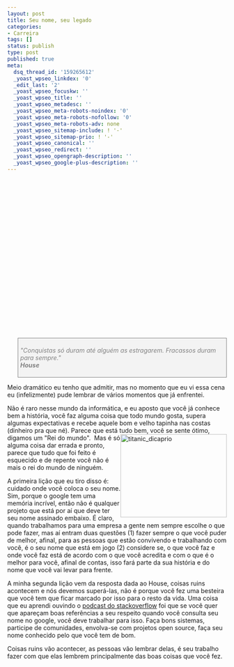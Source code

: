 ```yaml
---
layout: post
title: Seu nome, seu legado
categories:
- Carreira
tags: []
status: publish
type: post
published: true
meta:
  dsq_thread_id: '159265612'
  _yoast_wpseo_linkdex: '0'
  _edit_last: '2'
  _yoast_wpseo_focuskw: ''
  _yoast_wpseo_title: ''
  _yoast_wpseo_metadesc: ''
  _yoast_wpseo_meta-robots-noindex: '0'
  _yoast_wpseo_meta-robots-nofollow: '0'
  _yoast_wpseo_meta-robots-adv: none
  _yoast_wpseo_sitemap-include: ! '-'
  _yoast_wpseo_sitemap-prio: ! '-'
  _yoast_wpseo_canonical: ''
  _yoast_wpseo_redirect: ''
  _yoast_wpseo_opengraph-description: ''
  _yoast_wpseo_google-plus-description: ''
---
```

<div class="wlWriterEditableSmartContent" id="scid:5737277B-5D6D-4f48-ABFC-DD9C333F4C5D:1caa83e9-6b23-4669-9313-b67633b66df4" style="margin: 0px; padding: 0px; display: inline; float: none;">
<div><object height="355" width="425">
<param value="http://www.youtube.com/v/26DTsHQ42SM&hl=en" name="movie" /><embed height="355" width="425" type="application/x-shockwave-flash" src="http://www.youtube.com/v/26DTsHQ42SM&hl=en" /></object></div>
</div>
<blockquote style="border: 1px solid gray; padding: 5px; background-color: rgb(243, 243, 243); margin-top: 10px; margin-bottom: 10px;">
<p align="left"><em><font color="#808080">"Conquistas só duram até alguém as estragarem. Fracassos duram para sempre."          <br />
<strong>House</strong></font></em></p>
</blockquote>
<p align="left">Meio dramático eu tenho que admitir, mas no momento que eu vi essa cena eu (infelizmente) pude lembrar de vários momentos que já enfrentei.</p>
<p align="left">Não é raro nesse mundo da informática, e eu aposto que você já conhece bem a história, você faz alguma coisa que todo mundo gosta, supera algumas expectativas e recebe aquele bom e velho tapinha nas costas (dinheiro pra que né). Parece que está tudo bem, você se sente ótimo, digamos um "Rei do mundo".  <a href="http://templecoding.com/wp-content/uploads/2010/05/titanic_dicaprio_2.jpg"><img height="191" border="0" align="right" width="244" src="http://templecoding.com/wp-content/uploads/2010/05/titanic_dicaprio_thumb.jpg" alt="titanic_dicaprio" title="titanic_dicaprio" style="border-width: 0px; display: inline; margin-left: 0px; margin-right: 0px;" /></a>Mas é só alguma coisa dar errada e pronto, parece que tudo que foi feito é esquecido e de repente você não é mais o rei do mundo de ninguém.   </p>
<p>A primeira lição que eu tiro disso é: cuidado onde você coloca o seu nome. Sim, porque o google tem uma memória incrível, então não é qualquer projeto que está por aí que deve ter seu nome assinado embaixo. É claro, quando trabalhamos para uma empresa a gente nem sempre escolhe o que pode fazer, mas aí entram duas questões (1) fazer sempre o que você puder de melhor, afinal, para as pessoas que estão convivendo e trabalhando com você, é o seu nome que está em jogo (2) considere se, o que você faz e onde você faz está de acordo com o que você acredita e com o que é o melhor para você, afinal de contas, isso fará parte da sua história e do nome que você vai levar para frente.</p>
<p>A minha segunda lição vem da resposta dada ao House, coisas ruins acontecem e nós devemos superá-las, não é porque você fez uma besteira que você tem que ficar marcado por isso para o resto da vida. Uma coisa que eu aprendi ouvindo o <a target="_blank" href="http://blog.stackoverflow.com/category/podcasts/">podcast do stackoverflow</a> foi que se você quer que apareçam boas referências a seu respeito quando você consulta seu nome no google, você deve trabalhar para isso. Faça bons sistemas, participe de comunidades, envolva-se com projetos open source, faça seu nome conhecido pelo que você tem de bom.</p>
<p>Coisas ruins vão acontecer, as pessoas vão lembrar delas, é seu trabalho fazer com que elas lembrem principalmente das boas coisas que você fez.</p>
